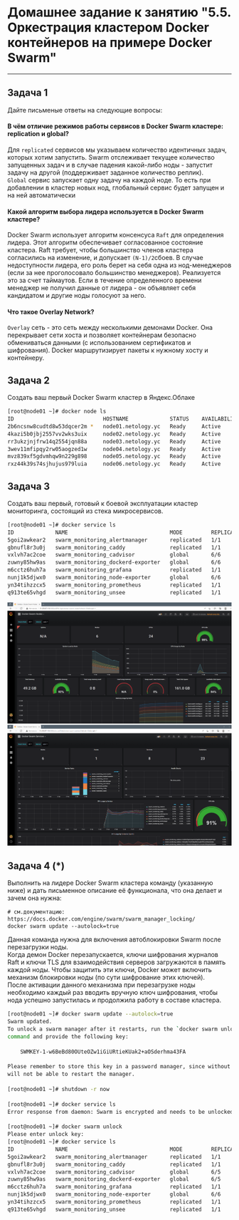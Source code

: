 # Домашнее задание к занятию "5.5. Оркестрация кластером Docker контейнеров на примере Docker Swarm"

---

## Задача 1

Дайте письменые ответы на следующие вопросы:

#### В чём отличие режимов работы сервисов в Docker Swarm кластере: replication и global?
Для `replicated` сервисов мы указываем количество идентичных задач, которых хотим запустить. Swarm отслеживает текущее количество запущенных задач и в случае падения какой-либо ноды - запустит задачу на другой (поддерживает заданное количество реплик). \
`Global` сервис запускает одну задачу на каждой ноде. То есть при добавлении в кластер новых нод, глобальный сервис будет запущен и на ней автоматически
#### Какой алгоритм выбора лидера используется в Docker Swarm кластере?
Docker Swarm использует алгоритм консенсуса `Raft` для определения лидера. Этот алгоритм обеспечивает согласованное состояние кластера. Raft требует, чтобы большинство членов кластера согласились на изменение, и допускает `(N-1)/2`сбоев. 
В случае недоступности лидера, его роль берет на себя одна из нод-менеджеров (если за нее проголосовало большинство менеджеров). Реализуется это за счет таймаутов. Если в течение определенного времени менеджер не получил данные от лидера - он объявляет себя кандидатом и другие ноды голосуют за него. 
#### Что такое Overlay Network?
`Overlay` сеть - это сеть между несколькими демонами Docker. Она перекрывает сети хоста и позволяет контейнерам безопасно обмениваться данными (с использованием сертификатов и шифрования). Docker маршрутизирует пакеты к нужному хосту и контейнеру.
## Задача 2

Создать ваш первый Docker Swarm кластер в Яндекс.Облаке

```bash
[root@node01 ~]# docker node ls
ID                            HOSTNAME             STATUS    AVAILABILITY   MANAGER STATUS   ENGINE VERSION
2b6ncsnw8cudtd8w53dqcer2m *   node01.netology.yc   Ready     Active         Leader           20.10.14
4kazi5b0jbj2557vv2wks3uix     node02.netology.yc   Ready     Active         Reachable        20.10.14
rr3ukzjnjfrw14q2554jqn88a     node03.netology.yc   Ready     Active         Reachable        20.10.14
3wev11mfipqy2rw05aogzed1w     node04.netology.yc   Ready     Active                          20.10.14
mvz839xf5gdvmhqw9n229g898     node05.netology.yc   Ready     Active                          20.10.14
rxz44k39s74sjhujus979luia     node06.netology.yc   Ready     Active                          20.10.14
```

## Задача 3

Создать ваш первый, готовый к боевой эксплуатации кластер мониторинга, состоящий из стека микросервисов.

```bash
[root@node01 ~]# docker service ls
ID             NAME                                MODE         REPLICAS   IMAGE                                          PORTS
5goi2awkear2   swarm_monitoring_alertmanager       replicated   1/1        stefanprodan/swarmprom-alertmanager:v0.14.0
gbnufl8r3u0j   swarm_monitoring_caddy              replicated   1/1        stefanprodan/caddy:latest                      *:3000->3000/tcp, *:9090->9090/tcp, *:9093-9094->9093-9094/tcp
vxlvh7ac2coe   swarm_monitoring_cadvisor           global       6/6        google/cadvisor:latest
zuwny85hw9as   swarm_monitoring_dockerd-exporter   global       6/6        stefanprodan/caddy:latest
m6cctz6huh7a   swarm_monitoring_grafana            replicated   1/1        stefanprodan/swarmprom-grafana:5.3.4
nunj1k5djwx0   swarm_monitoring_node-exporter      global       6/6        stefanprodan/swarmprom-node-exporter:v0.16.0
yn34tihzzcx5   swarm_monitoring_prometheus         replicated   1/1        stefanprodan/swarmprom-prometheus:v2.5.0
q913te65vhgd   swarm_monitoring_unsee              replicated   1/1        cloudflare/unsee:v0.8.0
```
![](img/grafana_nodes.png)
![](img/grafana_services.png)
## Задача 4 (*)

Выполнить на лидере Docker Swarm кластера команду (указанную ниже) и дать письменное описание её функционала, что она делает и зачем она нужна:
```
# см.документацию: https://docs.docker.com/engine/swarm/swarm_manager_locking/
docker swarm update --autolock=true
```
Данная команда нужна для включения автоблокировки Swarm после перезагрузки ноды. \
Когда демон Docker перезапускается, ключи шифрования журналов Raft и ключи TLS для взаимодействия серверов загружаются в память каждой ноды. Чтобы защитить эти ключи, Docker может включить механизм блокировки ноды (по сути шифрование этих ключей). \
После активации данного механизма при перезагрузке ноды необходимо каждый раз вводить вручную ключ шифрования, чтобы нода успешно запустилась и продолжила работу в составе кластера.

```bash
[root@node01 ~]# docker swarm update --autolock=true
Swarm updated.
To unlock a swarm manager after it restarts, run the `docker swarm unlock`
command and provide the following key:

    SWMKEY-1-w6BeBd80OUteOZw1iGiURtieKUak2+aOSderhma43FA

Please remember to store this key in a password manager, since without it you
will not be able to restart the manager.

[root@node01 ~]# shutdown -r now

[root@node01 ~]# docker service ls
Error response from daemon: Swarm is encrypted and needs to be unlocked before it can be used. Please use "docker swarm unlock" to unlock it.

[root@node01 ~]# docker swarm unlock
Please enter unlock key:
[root@node01 ~]# docker service ls
ID             NAME                                MODE         REPLICAS   IMAGE                                          PORTS
5goi2awkear2   swarm_monitoring_alertmanager       replicated   1/1        stefanprodan/swarmprom-alertmanager:v0.14.0
gbnufl8r3u0j   swarm_monitoring_caddy              replicated   1/1        stefanprodan/caddy:latest                      *:3000->3000/tcp, *:9090->9090/tcp, *:9093-9094->9093-9094/tcp
vxlvh7ac2coe   swarm_monitoring_cadvisor           global       6/5        google/cadvisor:latest
zuwny85hw9as   swarm_monitoring_dockerd-exporter   global       6/5        stefanprodan/caddy:latest
m6cctz6huh7a   swarm_monitoring_grafana            replicated   1/1        stefanprodan/swarmprom-grafana:5.3.4
nunj1k5djwx0   swarm_monitoring_node-exporter      global       6/6        stefanprodan/swarmprom-node-exporter:v0.16.0
yn34tihzzcx5   swarm_monitoring_prometheus         replicated   1/1        stefanprodan/swarmprom-prometheus:v2.5.0
q913te65vhgd   swarm_monitoring_unsee              replicated   1/1        cloudflare/unsee:v0.8.0

```
